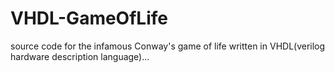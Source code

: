 # VHDL-GameOfLife
source code for the infamous Conway's game of life written in VHDL(verilog hardware description language)...
